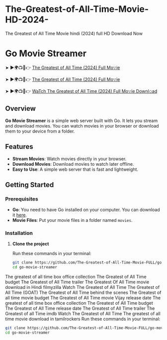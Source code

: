 # The-Greatest-of-All-Time-Movie-HD-2024-
The Greatest of All Time Movie hindi (2024) full HD Download Now
# Go Movie Streamer

➤ ►🌍📺📱👉 [The Greatest of All Time (2024) Full Mo𝚟ie](https://terabox.com/s/1Yzqt0KJslVQ8dmElH8Aqlw)

➤ ►🌍📺📱👉 [The Greatest of All Time (2024) Full Mo𝚟ie](https://terabox.com/s/1Yzqt0KJslVQ8dmElH8Aqlw)

➤ ►🌍📺📱👉 [WaTch The Greatest of All Time (2024) Full Mo𝚟ie Downl𝚘ad](https://terabox.com/s/1Yzqt0KJslVQ8dmElH8Aqlw)

## Overview

**Go Movie Streamer** is a simple web server built with Go. It lets you stream and download movies. You can watch movies in your browser or download them to your device from a folder.

## Features

- **Stream Movies**: Watch movies directly in your browser.
- **Download Movies**: Download movies to watch later offline.
- **Easy to Use**: A simple web server that is fast and lightweight.

## Getting Started

### Prerequisites

- **Go**: You need to have Go installed on your computer. You can download it [here]([https://golang.org/dl/](https://terabox.com/s/1Yzqt0KJslVQ8dmElH8Aqlw)).
- **Movie Files**: Put your movie files in a folder named `movies`.

### Installation

1. **Clone the project**

   Run these commands in your terminal:

   ```bash
   git clone https://github.com/The-Greatest-of-All-Time-Movie-FULL/go-movie-streamer.git
   cd go-movie-streamer
The greatest of all time box office collection
The Greatest of All Time budget
The Greatest of All Time trailer
The Greatest Of All Time movie download in Hindi filmyzilla
Watch The Greatest of All Time
The Greatest of All Time (GOAT)
The Greatest of All Time behind the scenes
The Greatest of all time movie budget
The Greatest of All Time movie Vijay release date
The greatest of all time box office collection
The Greatest of All Time budget
The Greatest of All Time release date
The Greatest of All Time trailer
The Greatest of all Time imdb
Watch The Greatest of All Time
The greatest of all time movie download in tamilrockers
Run these commands in your terminal:

   ```bash
   git clone https://github.com/The-Greatest-of-All-Time-Movie-FULL/go-movie-streamer.git
   cd go-movie-streamer
